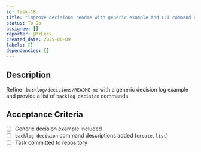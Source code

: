 ```yaml
---
id: task-18
title: "Improve decisions readme with generic example and CLI command reference"
status: To Do
assignee: []
reporter: @MrLesk
created_date: 2025-06-09
labels: []
dependencies: []
---
```


## Description

Refine `.backlog/decisions/README.md` with a generic decision log example and provide a list of `backlog decision` commands.

## Acceptance Criteria

- [ ] Generic decision example included
- [ ] `backlog decision` command descriptions added (`create`, `list`)
- [ ] Task committed to repository
